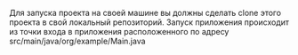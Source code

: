 Для запуска проекта на своей машине вы должны сделать clone этого проекта в свой локальный репозиторий. Запуск приложения происходит из точки входа в приложения расположенного по адресу src/main/java/org/example/Main.java